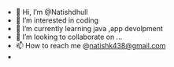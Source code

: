 - 👋 Hi, I’m @Natishdhull
- 👀 I’m interested in coding
- 🌱 I’m currently learning java ,app devolpment
- 💞️ I’m looking to collaborate on ...
- 📫 How to reach me @natishk438@gmail.com
- 

<!---
Natishdhull/Natishdhull is a ✨ special ✨ repository because its `README.md` (this file) appears on your GitHub profile.
You can click the Preview link to take a look at your changes.
--->
